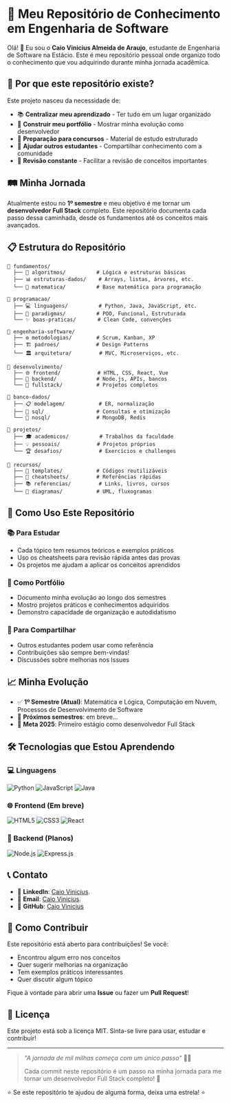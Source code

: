 # 🚀 Meu Repositório de Conhecimento em Engenharia de Software

Olá! 👋 Eu sou o **Caio Vinicius Almeida de Araujo**, estudante de Engenharia de Software na Estácio. Este é meu repositório pessoal onde organizo todo o conhecimento que vou adquirindo durante minha jornada acadêmica.

## 🎯 Por que este repositório existe?

Este projeto nasceu da necessidade de:
- 📚 **Centralizar meu aprendizado** - Ter tudo em um lugar organizado
- 🎨 **Construir meu portfólio** - Mostrar minha evolução como desenvolvedor
- 📝 **Preparação para concursos** - Material de estudo estruturado
- 🤝 **Ajudar outros estudantes** - Compartilhar conhecimento com a comunidade
- 🔄 **Revisão constante** - Facilitar a revisão de conceitos importantes

## 🛤️ Minha Jornada

Atualmente estou no **1º semestre** e meu objetivo é me tornar um **desenvolvedor Full Stack** completo. Este repositório documenta cada passo dessa caminhada, desde os fundamentos até os conceitos mais avançados.

## 📋 Estrutura do Repositório

```
📁 fundamentos/
  ├── 🧮 algoritmos/          # Lógica e estruturas básicas
  ├── 📊 estruturas-dados/    # Arrays, listas, árvores, etc.
  └── 🔢 matematica/          # Base matemática para programação

📁 programacao/
  ├── 💻 linguagens/          # Python, Java, JavaScript, etc.
  ├── 🎯 paradigmas/          # POO, Funcional, Estruturada
  └── ✨ boas-praticas/       # Clean Code, convenções

📁 engenharia-software/
  ├── ⚙️ metodologias/        # Scrum, Kanban, XP
  ├── 🏗️ padroes/            # Design Patterns
  └── 🏛️ arquitetura/         # MVC, Microserviços, etc.

📁 desenvolvimento/
  ├── 🌐 frontend/            # HTML, CSS, React, Vue
  ├── 🔧 backend/             # Node.js, APIs, bancos
  └── 🔗 fullstack/           # Projetos completos

📁 banco-dados/
  ├── 📋 modelagem/           # ER, normalização
  ├── 💾 sql/                 # Consultas e otimização
  └── 🍃 nosql/               # MongoDB, Redis

📁 projetos/
  ├── 🎓 academicos/          # Trabalhos da faculdade
  ├── 💡 pessoais/            # Projetos próprios
  └── 🏆 desafios/            # Exercícios e challenges

📁 recursos/
  ├── 📝 templates/           # Códigos reutilizáveis
  ├── 📄 cheatsheets/         # Referências rápidas
  ├── 📚 referencias/         # Links, livros, cursos
  └── 🎨 diagramas/           # UML, fluxogramas
```

## 🎯 Como Uso Este Repositório

### 📚 Para Estudar
- Cada tópico tem resumos teóricos e exemplos práticos
- Uso os cheatsheets para revisão rápida antes das provas
- Os projetos me ajudam a aplicar os conceitos aprendidos

### 💼 Como Portfólio
- Documento minha evolução ao longo dos semestres
- Mostro projetos práticos e conhecimentos adquiridos
- Demonstro capacidade de organização e autodidatismo

### 🤝 Para Compartilhar
- Outros estudantes podem usar como referência
- Contribuições são sempre bem-vindas!
- Discussões sobre melhorias nos Issues

## 📈 Minha Evolução

- ✅ **1º Semestre (Atual)**: Matemática e Lógica, Computação em Nuvem, Processos de Desenvolvimento de Software
- 🔄 **Próximos semestres**: em breve...
- 🎯 **Meta 2025**: Primeiro estágio como desenvolvedor Full Stack

## 🛠️ Tecnologias que Estou Aprendendo

### 💻 Linguagens
![Python](https://img.shields.io/badge/Python-3776AB?style=flat&logo=python&logoColor=white)
![JavaScript](https://img.shields.io/badge/JavaScript-F7DF1E?style=flat&logo=javascript&logoColor=black)
![Java](https://img.shields.io/badge/Java-ED8B00?style=flat&logo=java&logoColor=white)

### 🌐 Frontend (Em breve)
![HTML5](https://img.shields.io/badge/HTML5-E34F26?style=flat&logo=html5&logoColor=white)
![CSS3](https://img.shields.io/badge/CSS3-1572B6?style=flat&logo=css3&logoColor=white)
![React](https://img.shields.io/badge/React-20232A?style=flat&logo=react&logoColor=61DAFB)

### 🔧 Backend (Planos)
![Node.js](https://img.shields.io/badge/Node.js-43853D?style=flat&logo=node.js&logoColor=white)
![Express.js](https://img.shields.io/badge/Express.js-000000?style=flat&logo=express&logoColor=white)

## 📞 Contato

- 💼 **LinkedIn**: [Caio Vinicius](linkedin.com/in/caio-vinicius-fullstack).
- 📧 **Email**: [Caio Vinicius](caio.fullstack.almeida23@gmail.com).
- 🐙 **GitHub**: [Caio Vinicius](https://github.com/seu-usuario)

## 🤝 Como Contribuir

Este repositório está aberto para contribuições! Se você:
- Encontrou algum erro nos conceitos
- Quer sugerir melhorias na organização
- Tem exemplos práticos interessantes
- Quer discutir algum tópico

Fique à vontade para abrir uma **Issue** ou fazer um **Pull Request**!

## 📄 Licença

Este projeto está sob a licença MIT. Sinta-se livre para usar, estudar e contribuir!

---

> *"A jornada de mil milhas começa com um único passo"* 🚶‍♂️
> 
> Cada commit neste repositório é um passo na minha jornada para me tornar um desenvolvedor Full Stack completo! 💪

⭐ Se este repositório te ajudou de alguma forma, deixa uma estrela! ⭐
